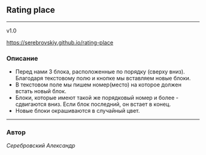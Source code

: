 ## Rating place

---

v1.0

https://serebrovskiy.github.io/rating-place



### Описание

* Перед нами 3 блока, расположенные по порядку (сверху вниз). Благодаря текстовому полю и кнопке мы вставляем новые блоки.
* В текстовом поле мы пишем номер(место) на которое должен встать новый блок. 
* Блоки, которые имеют такой же порядковый номер и более - сдвигаются вниз. Если блок последний, он встает в конец. 
* Новые блоки окрашиваются в случайный цвет.

---


 ### Автор
 *Серебровский Александр*





